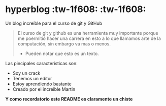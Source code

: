 # hyperblog :tw-1f608: :tw-1f608:
Un blog increíble para el curso de git y GitHub
>El curso de git y github es una herramienta muy importante porque me poermitió hacer una carrera en esto a lo que llamamos arte de la computación, sin embargo va mas o menos.
> - Pueden notar que esto es un texto.

Las pincipales características son:
* Soy un crack
* Tenemos un editor
* Estoy aprendiendo bastante
* Creado por el increible Martin

**Y como recordatorio este README es claramente un chiste**
